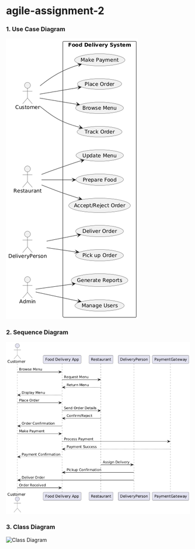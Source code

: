 # agile-assignment-2
### 1. Use Case Diagram
![Use Case Diagram](https://github.com/sukail-123/agile-assignment-2/blob/main/use%20case%20diagram.png)

### 2. Sequence Diagram
![Sequence Diagram](https://github.com/sukail-123/agile-assignment-2/blob/main/sequence%20diagram.png)

### 3. Class Diagram
![Class Diagram](./images/ClassDiagram.jpg)
